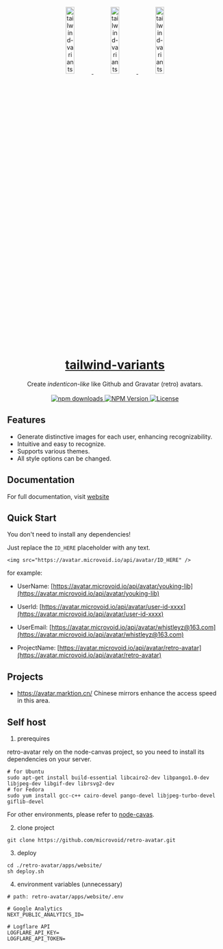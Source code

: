 <p align="center">
  <a href="https://avatar.microvoid.io/">
    <img width="20%" src="https://avatar.microvoid.io/api/avatar/retro-avatar?t=gravatar" alt="tailwind-variants" />
    <img width="20%" src="https://avatar.microvoid.io/api/avatar/retro-avatar?t=window" alt="tailwind-variants" />
    <img width="20%" src="https://avatar.microvoid.io/api/avatar/retro-avatar?t=github" alt="tailwind-variants" />
    <h1 align="center">tailwind-variants</h1>
  </a>
</p>

<p align="center">
  Create <em>indenticon-like</em> like Github and Gravatar (retro) avatars.<br><br>
  <a href="https://www.npmjs.com/package/retro-avatar">
    <img src="https://img.shields.io/npm/dm/retro-avatar.svg?style=flat-round" alt="npm downloads">
  </a>
  <a href="https://www.npmjs.com/package/retro-avatar">
    <img alt="NPM Version" src="https://badgen.net/npm/v/retro-avatar" />
  </a>
  <a href="https://github.com/microvoid/retro-avatar/blob/main/LICENSE">
    <img src="https://img.shields.io/npm/l/retro-avatar?style=flat" alt="License">
  </a>
</p>

## Features

- Generate distinctive images for each user, enhancing recognizability.
- Intuitive and easy to recognize.
- Supports various themes.
- All style options can be changed.

## Documentation

For full documentation, visit [website](https://avatar.microvoid.io/)

## Quick Start

You don't need to install any dependencies!

Just replace the `ID_HERE` placeholder with any text.

```
<img src="https://avatar.microvoid.io/api/avatar/ID_HERE" />
```

for example:


- UserName: [https://avatar.microvoid.io/api/avatar/youking-lib](https://avatar.microvoid.io/api/avatar/youking-lib)

- UserId: [https://avatar.microvoid.io/api/avatar/user-id-xxxx](https://avatar.microvoid.io/api/avatar/user-id-xxxx)

- UserEmail: [https://avatar.microvoid.io/api/avatar/whistleyz@163.com](https://avatar.microvoid.io/api/avatar/whistleyz@163.com)

- ProjectName: [https://avatar.microvoid.io/api/avatar/retro-avatar](https://avatar.microvoid.io/api/avatar/retro-avatar)

## Projects

- https://avatar.marktion.cn/ Chinese mirrors enhance the access speed in this area.

## Self host

1. prerequires

retro-avatar rely on the node-canvas project, so you need to install its dependencies on your server.

```
# for Ubuntu
sudo apt-get install build-essential libcairo2-dev libpango1.0-dev libjpeg-dev libgif-dev librsvg2-dev
# for Fedora
sudo yum install gcc-c++ cairo-devel pango-devel libjpeg-turbo-devel giflib-devel
```

For other environments, please refer to [node-cavas](https://github.com/Automattic/node-canvas).

2. clone project

```shell
git clone https://github.com/microvoid/retro-avatar.git
```

3. deploy

```
cd ./retro-avatar/apps/website/
sh deploy.sh
```

4. environment variables (unnecessary)

```
# path: retro-avatar/apps/website/.env

# Google Analytics
NEXT_PUBLIC_ANALYTICS_ID=

# Logflare API
LOGFLARE_API_KEY=
LOGFLARE_API_TOKEN=
```
